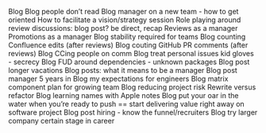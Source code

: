 Blog
Blog people don’t read
Blog manager on a new team - how to get oriented
How to facilitate a vision/strategy session
Role playing around review discussions: blog post? be direct, recap
Reviews as a manager
Promotions as a manager
Blog stability required for teams
Blog counting Confluence edits (after reviews)
Blog couting GitHub PR comments (after reviews)
Blog CCing people on comm
Blog treat personal issues kid gloves - secrecy
Blog FUD around dependencies - unknown packages
Blog post longer vacations
Blog posts: what it means to be a manager
Blog post manager 5 years in
Blog my expectations for engineers
Blog matrix component plan for growing team
Blog reducing project risk
Rewrite versus refactor
Blog learning names with Apple notes
Blog put your oar in the water when you’re ready to push == start delivering value right away on software project
Blog post hiring - know the funnel/recruiters
Blog try larger company certain stage in career

